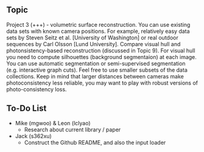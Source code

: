 ## Topic

Project 3 (+++) - volumetric surface reconstruction. You can use existing data
sets with known camera positions. For example, relatively easy data sets by
Steven Seitz et al. [University of Washington] or real outdoor sequences by Carl
Olsson [Lund University]. Compare visual hull and photonsistency-based
reconstruction (discussed in Topic 9). For visual hull you need to compute
silhouettes (background segmentaion) at each image. You can use automatic
segmentation or semi-supervised segmentation (e.g. interactive graph cuts). Feel
free to use smaller subsets of the data collections. Keep in mind that larger
distances between cameras make photoconsistency less reliable, you may want to
play with robust versions of photo-consistency loss.

## To-Do List

* Mike (mgwoo) & Leon (lclyao) 
  * Research about current library / paper
* Jack (s362xu) 
  * Construct the Github README, and also the input loader

